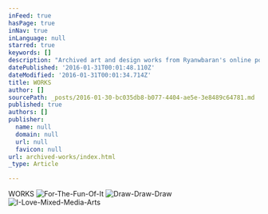 ```yaml
---
inFeed: true
hasPage: true
inNav: true
inLanguage: null
starred: true
keywords: []
description: "Archived art and design works from Ryanwbaran's online portfolio | Page two | Abundant creativity"
datePublished: '2016-01-31T00:01:48.110Z'
dateModified: '2016-01-31T00:01:34.714Z'
title: WORKS
author: []
sourcePath: _posts/2016-01-30-bc035db8-b077-4404-ae5e-3e8489c64781.md
published: true
authors: []
publisher:
  name: null
  domain: null
  url: null
  favicon: null
url: archived-works/index.html
_type: Article

---
```

WORKS
![For-The-Fun-Of-It](https://the-grid-user-content.s3-us-west-2.amazonaws.com/26efe3b6-379e-42f0-9ed5-6e4b9b11a374.jpg)
![Draw-Draw-Draw](https://the-grid-user-content.s3-us-west-2.amazonaws.com/087225f0-7b8c-4f7d-977f-b00bfb135b35.jpg)
![I-Love-Mixed-Media-Arts](https://the-grid-user-content.s3-us-west-2.amazonaws.com/f53de728-23fa-4128-a76b-d9355ddda417.jpg)